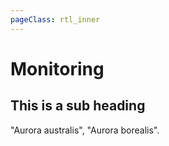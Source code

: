 ```yaml
---
pageClass: rtl_inner
---
```

# Monitoring

## This is a sub heading
"Aurora australis", "Aurora borealis".